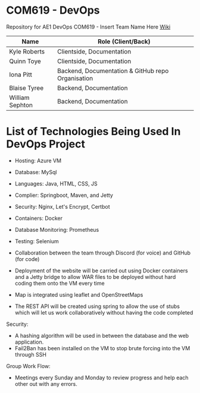 # COM619 - DevOps
Repository for AE1 DevOps COM619 - Insert Team Name Here
[Wiki](https://github.com/willsephton/devops/wiki/Home)

| Name    | Role (Client/Back) |
| -------- | ------- |
| Kyle Roberts  | Clientside, Documentation    |
| Quinn Toye | Clientside, Documentation     |
| Iona Pitt    | Backend, Documentation & GitHub repo Organisation    |
| Blaise Tyree    | Backend, Documentation    |
| William Sephton  | Backend, Documentation    |

# List of Technologies Being Used In DevOps Project
- Hosting: Azure VM
- Database: MySql
- Languages: Java, HTML, CSS, JS
- Complier: Springboot, Maven, and Jetty
- Security: Nginx, Let's Encrypt, Certbot
- Containers: Docker
- Database Monitoring: Prometheus
- Testing: Selenium


- Collaboration between the team through Discord (for voice) and GitHub (for code)
- Deployment of the website will be carried out using Docker containers and a Jetty bridge to allow WAR files to be deployed without hard coding them onto the VM every time
- Map is integrated using leaflet and OpenStreetMaps
- The REST API will be created using spring to allow the use of stubs which will let us work collaboratively without having the code completed

Security:
- A hashing algorithm will be used in between the database and the web application.
- Fail2Ban has been installed on the VM to stop brute forcing into the VM through SSH

Group Work Flow: 
- Meetings every Sunday and Monday to review progress and help each other out with any errors.
